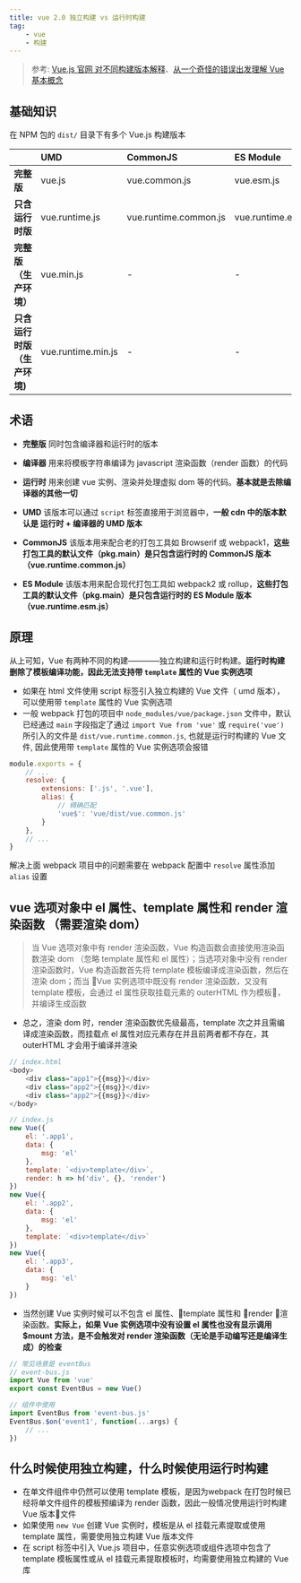 ```yaml
---
title: vue 2.0 独立构建 vs 运行时构建
tag: 
	- vue
	- 构建
---
```


<!-- markdownlint-disable MD010 -->

> 参考: [Vue.js 官网 对不同构建版本解释](https://cn.vuejs.org/v2/guide/installation.html#%E5%AF%B9%E4%B8%8D%E5%90%8C%E6%9E%84%E5%BB%BA%E7%89%88%E6%9C%AC%E7%9A%84%E8%A7%A3%E9%87%8A)、[从一个奇怪的错误出发理解 Vue 基本概念](https://zhuanlan.zhihu.com/p/25486761)

## 基础知识

在 NPM 包的 `dist/` 目录下有多个 Vue.js 构建版本

|  | UMD | CommonJS | ES Module |
| ---------- | :------- | :--------- | :---------- |
| **完整版** | vue.js | vue.common.js | vue.esm.js |
| **只含运行时版** | vue.runtime.js | vue.runtime.common.js | vue.runtime.esm.js |
| **完整版（生产环境）** | vue.min.js | - | - |
| **只含运行时版（生产环境)** | vue.runtime.min.js | - | - |

<!-- more -->

## 术语

- **完整版** 同时包含编译器和运行时的版本

- **编译器** 用来将模板字符串编译为 javascript 渲染函数（render 函数）的代码

- **运行时** 用来创建 vue 实例、渲染并处理虚拟 dom 等的代码。__基本就是去除编译器的其他一切__

- **UMD** 该版本可以通过 `script` 标签直接用于浏览器中，__一般 cdn 中的版本默认是 运行时 + 编译器的 UMD 版本__

- **CommonJS** 该版本用来配合老的打包工具如 Browserif 或 webpack1，__这些打包工具的默认文件（pkg.main）是只包含运行时的 CommonJS 版本（vue.runtime.common.js）__

- **ES Module** 该版本用来配合现代打包工具如 webpack2 或 rollup，__这些打包工具的默认文件（pkg.main）是只包含运行时的 ES Module 版本（vue.runtime.esm.js）__

## 原理

从上可知，Vue 有两种不同的构建————独立构建和运行时构建。**运行时构建删除了模板编译功能，因此无法支持带 `template` 属性的 Vue 实例选项**

- 如果在 html 文件使用 script 标签引入独立构建的 Vue 文件（ umd 版本），可以使用带 `template` 属性的 Vue 实例选项
- 一般 webpack 打包的项目中 `node_modules/vue/package.json` 文件中，默认已经通过 `main` 字段指定了通过 `import Vue from 'vue'` 或 `require('vue')` 所引入的文件是 `dist/vue.runtime.common.js`, 也就是运行时构建的 Vue 文件, 因此使用带 `template` 属性的 Vue 实例选项会报错

```js
module.exports = {
	// ...
	resolve: {
		extensions: ['.js', '.vue'],
		alias: {
			// 精确匹配
			'vue$': 'vue/dist/vue.common.js'
		}
	},
	// ...
}
```

解决上面 webpack 项目中的问题需要在 webpack 配置中 `resolve` 属性添加 `alias` 设置

## vue 选项对象中 el 属性、template 属性和 render 渲染函数 （需要渲染 dom）

> 当 Vue 选项对象中有 render 渲染函数，Vue 构造函数会直接使用渲染函数渲染 dom （忽略 template 属性和 el 属性）；当选项对象中没有 render 渲染函数时，Vue 构造函数首先将 template 模板编译成渲染函数，然后在渲染 dom；而当 Vue 实例选项中既没有 render 渲染函数，又没有 template 模板，会通过 el 属性获取挂载元素的 outerHTML 作为模板，并编译生成函数

- 总之，渲染 dom 时，render 渲染函数优先级最高，template 次之并且需编译成渲染函数，而挂载点 el 属性对应元素存在并且前两者都不存在，其 outerHTML 才会用于编译并渲染

```js
// index.html
<body>
	<div class="app1">{{msg}}</div>
	<div class="app2">{{msg}}</div>
	<div class="app2">{{msg}}</div>
</body>

// index.js
new Vue({
	el: '.app1',
	data: {
		msg: 'el'
	},
	template: `<div>template</div>`,
	render: h => h('div', {}, 'render')
})
new Vue({
	el: '.app2',
	data: {
		msg: 'el'
	},
	template: `<div>template</div>`
})
new Vue({
	el: '.app3',
	data: {
		msg: 'el'
	}
})
```

- 当然创建 Vue 实例时候可以不包含 el 属性、template 属性和 render 渲染函数。**实际上，如果 Vue 实例选项中没有设置 el 属性也没有显示调用 $mount 方法，是不会触发对 render 渲染函数（无论是手动编写还是编译生成）的检查**

```js
// 常见场景是 eventBus
// event-bus.js
import Vue from 'vue'
export const EventBus = new Vue()

// 组件中使用
import EventBus from 'event-bus.js'
EventBus.$on('event1', function(...args) {
	// ...
})
```

## 什么时候使用独立构建，什么时候使用运行时构建

- 在单文件组件中仍然可以使用 template 模板，是因为webpack 在打包时候已经将单文件组件的模板预编译为 render 函数，因此一般情况使用运行时构建 Vue 版本文件
- 如果使用 `new Vue` 创建 Vue 实例时，模板是从 el 挂载元素提取或使用 template 属性，需要使用独立构建 Vue 版本文件
- 在 script 标签中引入 Vue.js 项目中，任意实例选项或组件选项中包含了 template 模板属性或从 el 挂载元素提取模板时，均需要使用独立构建的 Vue 库